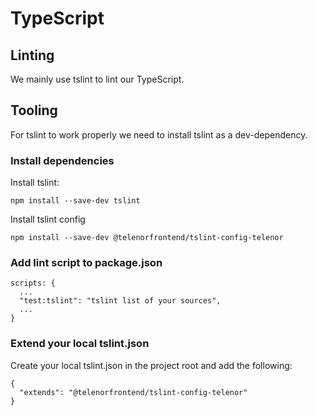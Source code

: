 # TypeScript

## Linting
We mainly use tslint to lint our TypeScript.

## Tooling
For tslint to work properly we need to install tslint as a dev-dependency.

### Install dependencies
Install tslint:
```
npm install --save-dev tslint
```

Install tslint config
```
npm install --save-dev @telenorfrontend/tslint-config-telenor
```

### Add lint script to package.json

```
scripts: {
  ...
  "test:tslint": "tslint list of your sources",
  ...
}
```
### Extend your local tslint.json

Create your local tslint.json in the project root and add the following:

```
{
  "extends": "@telenorfrontend/tslint-config-telenor"
}

```
